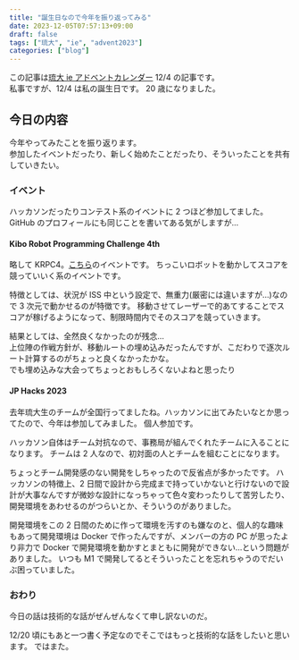 ```yaml
---
title: "誕生日なので今年を振り返ってみる"
date: 2023-12-05T07:57:13+09:00
draft: false
tags: ["琉大", "ie", "advent2023"]
categories: ["blog"]
---
```


この記事は[琉大 ie アドベントカレンダー](http://localhost:1313/medicine-t/post/advent2023-4/) 12/4 の記事です。  
私事ですが、12/4 は私の誕生日です。
20 歳になりました。

## 今日の内容

今年やってみたことを振り返ります。  
参加したイベントだったり、新しく始めたことだったり、そういったことを共有していきたい。

### イベント

ハッカソンだったりコンテスト系のイベントに 2 つほど参加してました。
GitHub のプロフィールにも同じことを書いてある気がしますが…

#### Kibo Robot Programming Challenge 4th

略して KRPC4。[こちら](https://jaxa.krpc.jp/ja)のイベントです。
ちっこいロボットを動かしてスコアを競っていいく系のイベントです。

特徴としては、状況が ISS 中という設定で、無重力(厳密には違いますが…)なので 3 次元で動かせるのが特徴です。
移動させてレーザーで的あてすることでスコアが稼げるようになって、制限時間内でそのスコアを競っていきます。

結果としては、全然良くなかったのが残念…  
上位陣の作戦方針が、移動ルートの埋め込みだったんですが、こだわりで逐次ルート計算するのがちょっと良くなかったかな。  
でも埋め込みな大会ってちょっとおもしろくないよねと思ったり

#### JP Hacks 2023

去年琉大生のチームが全国行ってましたね。ハッカソンに出てみたいなとか思ってたので、今年は参加してみました。
個人参加です。

ハッカソン自体はチーム対抗なので、事務局が組んでくれたチームに入ることになります。
チームは 2 人なので、初対面の人とチームを組むことになります。

ちょっとチーム開発感のない開発をしちゃったので反省点が多かったです。
ハッカソンの特徴上、2 日間で設計から完成まで持っていかないと行けないので設計が大事なんですが微妙な設計になっちゃって色々変わったりして苦労したり、開発環境をあわせるのがつらいとか、そういうのがありました。

開発環境をこの 2 日間のために作って環境を汚すのも嫌なのと、個人的な趣味もあって開発環境は Docker で作ったんですが、メンバーの方の PC が思ったより非力で Docker で開発環境を動かすとまともに開発ができない…という問題がありました。
いつも M1 で開発してるとそういったことを忘れちゃうのでだいぶ困っていました。

### おわり

今日の話は技術的な話がぜんぜんなくて申し訳ないのだ。

12/20 頃にもあと一つ書く予定なのでそこではもっと技術的な話をしたいと思います。
ではまた。
